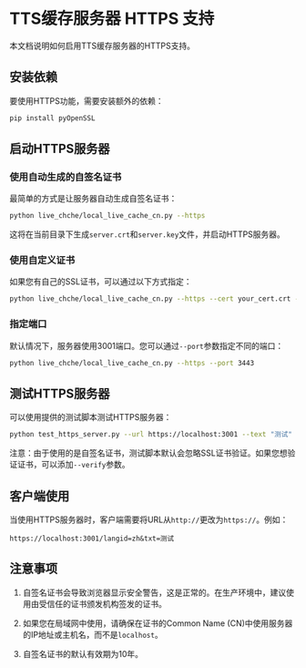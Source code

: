 # TTS缓存服务器 HTTPS 支持

本文档说明如何启用TTS缓存服务器的HTTPS支持。

## 安装依赖

要使用HTTPS功能，需要安装额外的依赖：

```bash
pip install pyOpenSSL
```

## 启动HTTPS服务器

### 使用自动生成的自签名证书

最简单的方式是让服务器自动生成自签名证书：

```bash
python live_chche/local_live_cache_cn.py --https
```

这将在当前目录下生成`server.crt`和`server.key`文件，并启动HTTPS服务器。

### 使用自定义证书

如果您有自己的SSL证书，可以通过以下方式指定：

```bash
python live_chche/local_live_cache_cn.py --https --cert your_cert.crt --key your_key.key
```

### 指定端口

默认情况下，服务器使用3001端口。您可以通过`--port`参数指定不同的端口：

```bash
python live_chche/local_live_cache_cn.py --https --port 3443
```

## 测试HTTPS服务器

可以使用提供的测试脚本测试HTTPS服务器：

```bash
python test_https_server.py --url https://localhost:3001 --text "测试" --lang zh
```

注意：由于使用的是自签名证书，测试脚本默认会忽略SSL证书验证。如果您想验证证书，可以添加`--verify`参数。

## 客户端使用

当使用HTTPS服务器时，客户端需要将URL从`http://`更改为`https://`。例如：

```
https://localhost:3001/langid=zh&txt=测试
```

## 注意事项

1. 自签名证书会导致浏览器显示安全警告，这是正常的。在生产环境中，建议使用由受信任的证书颁发机构签发的证书。

2. 如果您在局域网中使用，请确保在证书的Common Name (CN)中使用服务器的IP地址或主机名，而不是`localhost`。

3. 自签名证书的默认有效期为10年。
